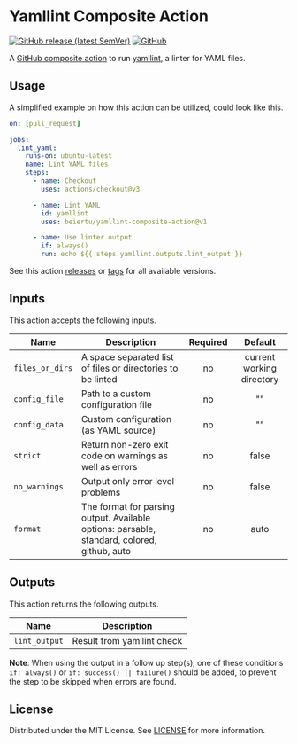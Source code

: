 # Yamllint Composite Action

[![GitHub release (latest SemVer)](https://img.shields.io/github/v/release/beiertu-mms/yamllint-composite-action?style=flat-square)][releases]
[![GitHub](https://img.shields.io/github/license/beiertu-mms/yamllint-composite-action?style=flat-square)](./LICENSE)

A [GitHub composite action][gh-composite-action] to run [yamllint][yamllint], a linter for YAML files.

[gh-composite-action]: https://docs.github.com/en/actions/creating-actions/creating-a-composite-action
[yamllint]: https://yamllint.readthedocs.io/en/stable/index.html

## Usage

A simplified example on how this action can be utilized, could look like this.

```yaml
on: [pull_request]

jobs:
  lint_yaml:
    runs-on: ubuntu-latest
    name: Lint YAML files
    steps:
      - name: Checkout
        uses: actions/checkout@v3

      - name: Lint YAML
        id: yamllint
        uses: beiertu/yamllint-composite-action@v1

      - name: Use linter output
        if: always()
        run: echo ${{ steps.yamllint.outputs.lint_output }}
```

See this action [releases][releases] or [tags][tags] for all available versions.

[releases]: https://github.com/beiertu-mms/yamllint-composite-action/releases
[tags]: https://github.com/beiertu-mms/yamllint-composite-action/tags

## Inputs

This action accepts the following inputs.

| Name            | Description                                                                                 | Required |          Default          |
|-----------------|---------------------------------------------------------------------------------------------|:--------:|:-------------------------:|
| `files_or_dirs` | A space separated list of files or directories to be linted                                 |    no    | current working directory |
| `config_file`   | Path to a custom configuration file                                                         |    no    |            ""             |
| `config_data`   | Custom configuration (as YAML source)                                                       |    no    |            ""             |
| `strict`        | Return non-zero exit code on warnings as well as errors                                     |    no    |           false           |
| `no_warnings`   | Output only error level problems                                                            |    no    |           false           |
| `format`        | The format for parsing output. Available options: parsable, standard, colored, github, auto |    no    |           auto            |

## Outputs

This action returns the following outputs.

| Name          | Description                |
|---------------|----------------------------|
| `lint_output` | Result from yamllint check |

**Note**: When using the output in a follow up step(s),
one of these conditions `if: always()` or `if: success() || failure()` should be added,
to prevent the step to be skipped when errors are found.

## License

Distributed under the MIT License. See [LICENSE](./LICENSE) for more information.
